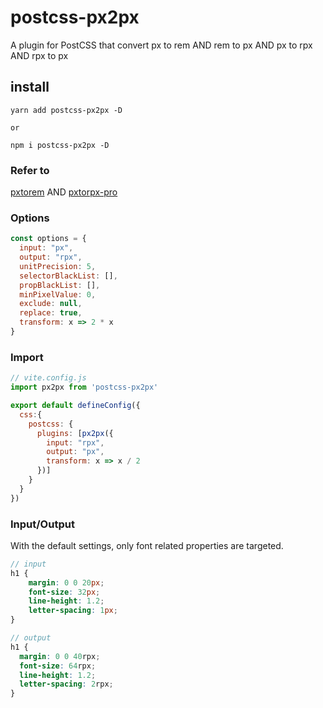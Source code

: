 # postcss-px2px
A plugin for PostCSS that convert px to rem AND rem to px AND px to rpx AND rpx to px

## install
```shell
yarn add postcss-px2px -D

or

npm i postcss-px2px -D
```

### Refer to
[pxtorem](https://github.com/cuth/postcss-pxtorem) AND [pxtorpx-pro](https://github.com/Genuifx/postcss-pxtorpx-pro) 

### Options
```js
const options = {
  input: "px",
  output: "rpx",
  unitPrecision: 5,
  selectorBlackList: [],
  propBlackList: [],
  minPixelValue: 0,
  exclude: null,
  replace: true,
  transform: x => 2 * x
}
```

### Import
```js
// vite.config.js
import px2px from 'postcss-px2px'

export default defineConfig({
  css:{
    postcss: {
      plugins: [px2px({
        input: "rpx",
        output: "px",
        transform: x => x / 2
      })]
    }
  }
})
```

### Input/Output
With the default settings, only font related properties are targeted.

```scss
// input
h1 {
    margin: 0 0 20px;
    font-size: 32px;
    line-height: 1.2;
    letter-spacing: 1px;
}

// output
h1 { 
  margin: 0 0 40rpx; 
  font-size: 64rpx; 
  line-height: 1.2; 
  letter-spacing: 2rpx; 
}
```
